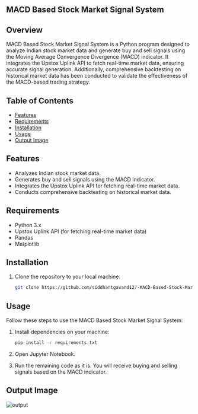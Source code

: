 ## MACD Based Stock Market Signal System

## Overview
MACD Based Stock Market Signal System is a Python program designed to analyze Indian stock market data and generate buy and sell signals using the Moving Average Convergence Divergence (MACD) indicator. It integrates the Upstox Uplink API to fetch real-time market data, ensuring accurate signal generation. Additionally, comprehensive backtesting on historical market data has been conducted to validate the effectiveness of the MACD-based trading strategy.

## Table of Contents
- [Features](#features)
- [Requirements](#requirements)
- [Installation](#installation)
- [Usage](#usage)
- [Output Image](#output-image)


## Features
- Analyzes Indian stock market data.
- Generates buy and sell signals using the MACD indicator.
- Integrates the Upstox Uplink API for fetching real-time market data.
- Conducts comprehensive backtesting on historical market data.

## Requirements
- Python 3.x
- Upstox Uplink API (for fetching real-time market data)
- Pandas
- Matplotlib

## Installation
1. Clone the repository to your local machine.
   ```bash
   git clone https://github.com/siddhantgavand12/-MACD-Based-Stock-Market-Signal-System.git

## Usage

Follow these steps to use the MACD Based Stock Market Signal System:

1. Install dependencies on your machine:

    ```bash
    pip install -r requirements.txt
    ```
   
2. Open Jupyter Notebook.

3. Run the remaining code as it is. You will receive buying and selling signals based on the MACD indicator.

## Output Image

![output](https://github.com/siddhantgavand12/-MACD-Based-Stock-Market-Signal-System/assets/122528514/25b6a4e3-19f5-40db-a409-1ad5ef8568ee)
